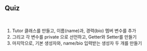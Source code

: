 ## Quiz
<br>

1) Tutor 클래스를 만들고, 이름(name)과, 경력(bio) 멤버 변수를 추가
2) 그리고 각 변수를 private 으로 선언하고, Getter와 Setter를 만들기
3) 마지막으로, 기본 생성자와, name/bio 입력받는 생성자 두 개를 만들기

